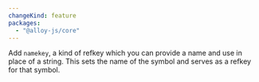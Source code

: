 ```yaml
---
changeKind: feature
packages:
  - "@alloy-js/core"
---
```


Add `namekey`, a kind of refkey which you can provide a name and use in place of a string. This sets the name of the symbol and serves as a refkey for that symbol.